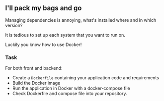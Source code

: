 ## I'll pack my bags and go

Managing dependencies is annoying, what's installed where and in which version?

It is tedious to set up each system that you want to run on.

Luckily you know how to use Docker!

### Task

For both front and backend:

- Create a `Dockerfile` containing your application code and requirements
- Build the Docker image
- Run the application in Docker with a docker-compose file
- Check Dockerfile and compose file into your repository.
